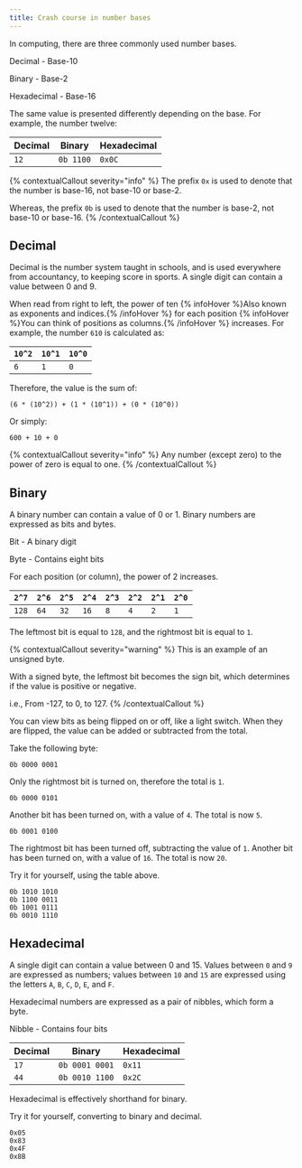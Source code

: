 ```yaml
---
title: Crash course in number bases
---
```


In computing, there are three commonly used number bases.

Decimal - Base-10

Binary - Base-2

Hexadecimal - Base-16

The same value is presented differently depending on the base. For example, the number twelve:

| Decimal | Binary    | Hexadecimal |
| ------- | --------- | ----------- |
| `12`    | `0b 1100` | `0x0C`      |


{% contextualCallout severity="info" %}
The prefix `0x` is used to denote that the number is base-16, not base-10 or base-2.

Whereas, the prefix `0b` is used to denote that the number is base-2, not base-10 or base-16.
{% /contextualCallout %}

## Decimal

Decimal is the number system taught in schools, and is used everywhere from accountancy, to keeping score in sports. A single digit can contain a value between 0 and 9.

When read from right to left, the power of ten {% infoHover %}Also known as exponents and indices.{% /infoHover %} for each position {% infoHover %}You can think of positions as columns.{% /infoHover %} increases. For example, the number `610` is calculated as:

| `10^2` | `10^1` | `10^0` |
| ------ | ------ | ------ |
| `6`    | `1`    | `0`    |

Therefore, the value is the sum of:

```
(6 * (10^2)) + (1 * (10^1)) + (0 * (10^0))
```

Or simply:

```
600 + 10 + 0
```

{% contextualCallout severity="info" %}
Any number (except zero) to the power of zero is equal to one.
{% /contextualCallout %}

## Binary

A binary number can contain a value of 0 or 1. Binary numbers are expressed as bits and bytes.

Bit - A binary digit

Byte - Contains eight bits

For each position (or column), the power of 2 increases.

| `2^7` | `2^6` | `2^5` | `2^4` | `2^3` | `2^2` | `2^1` | `2^0` |
| ----- | ----- | ----- | ----- | ----- | ----- | ----- | ----- |
| `128` | `64`  | `32`  | `16`  | `8`   | `4`   | `2`   | `1`   |

The leftmost bit is equal to `128`, and the rightmost bit is equal to `1`.

{% contextualCallout severity="warning" %}
This is an example of an unsigned byte.

With a signed byte, the leftmost bit becomes the sign bit, which determines if the value is positive or negative.

i.e., From -127, to 0, to 127.
{% /contextualCallout %}

You can view bits as being flipped on or off, like a light switch. When they are flipped, the value can be added or subtracted from the total.

Take the following byte:

```
0b 0000 0001
```

Only the rightmost bit is turned on, therefore the total is `1`.

```
0b 0000 0101
```

Another bit has been turned on, with a value of `4`. The total is now `5`.

```
0b 0001 0100
```

The rightmost bit has been turned off, subtracting the value of `1`. Another bit has been turned on, with a value of `16`. The total is now `20`.

Try it for yourself, using the table above.

```
0b 1010 1010
0b 1100 0011
0b 1001 0111
0b 0010 1110
```

## Hexadecimal

A single digit can contain a value between 0 and 15. Values between `0` and `9` are expressed as numbers; values between `10` and `15` are expressed using the letters `A`, `B`, `C`, `D`, `E`, and `F`.

Hexadecimal numbers are expressed as a pair of nibbles, which form a byte.

Nibble - Contains four bits

| Decimal | Binary         | Hexadecimal |
| ------- | -------------- | ----------- |
| `17`    | `0b 0001 0001` | `0x11`      |
| `44`    | `0b 0010 1100` | `0x2C`      |

Hexadecimal is effectively shorthand for binary.

Try it for yourself, converting to binary and decimal.

```
0x05
0x83
0x4F
0x8B
```
